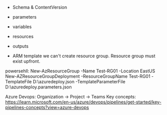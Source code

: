 * Schema & ContentVersion
* parameters
* variables
* resources
* outputs

* ARM template we can't create resource group. Resource group must exist upfront.

powersehll:
New-AzResourceGroup -Name Test-RG01 -Location EastUS
New-AZResourceGroupDeployment -ResourceGroupName Test-RG01 -TemplateFile D:\azuredeploy.json -TemplateParameterFile D:\azuredeploy.parameters.json

Azure Devops:
   Organization -> Project -> Teams
   Key concepts: https://learn.microsoft.com/en-us/azure/devops/pipelines/get-started/key-pipelines-concepts?view=azure-devops